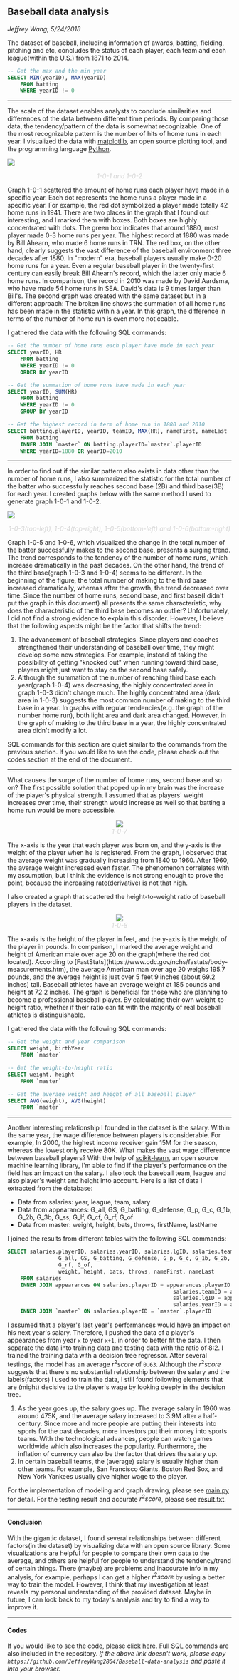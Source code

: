 ## Baseball data analysis
*Jeffrey Wang, 5/24/2018*


The dataset of baseball, including information of awards, batting, fielding, pitching and etc, concludes the status of each player, each team and each league(within the U.S.) from 1871 to 2014.

```sql
-- Get the max and the min year
SELECT MIN(yearID), MAX(yearID)
	FROM batting
	WHERE yearID != 0
```
___

The scale of the dataset enables analysts to conclude similarities and differences of the data between different time periods. By comparing those data, the tendency/pattern of the data is somewhat recognizable. One of the most recognizable pattern is the number of hits of home runs in each year. I visualized the data with [matplotlib](http://matplotlib.org/), an open source plotting tool, and the programming language [Python](https://www.python.org/).
<p>
    <img src='https://github.com/JeffreyWang2864/Baseball-data-analysis/blob/master/images/home%20runs.png' caption='1-0-1 and 1-0-2'>
    <center><em style="color:lightGray">1-0-1 and 1-0-2</em></center>
</p>

Graph 1-0-1 scattered the amount of home runs each player have made in a specific year. Each dot represents the home runs a player made in a specific year. For example, the red dot symbolized a player made totally 42 home runs in 1941. There are two places in the graph that I found out interesting, and I marked them with boxes. Both boxes are highly concentrated with dots. The green box indicates that around 1880, most player made 0-3 home runs per year. The highest record at 1880 was made by Bill Ahearn, who made 6 home runs in TRN. The red box, on the other hand, clearly suggests the vast difference of the baseball environment three decades after 1880. In "modern" era, baseball players usually make 0-20 home runs for a year. Even a regular baseball player in the twenty-first century can easily break Bill Ahearn's record, which the latter only made 6 home runs. In comparison, the record in 2010 was made by David Aardsma, who have made 54 home runs in SEA. David's data is 9 times larger than Bill's. The second graph was created with the same dataset but in a different approach: The broken line shows the summation of all home runs has been made in the statistic within a year. In this graph, the difference in terms of the number of home run is even more noticeable.

I gathered the data with the following SQL commands:

```sql
-- Get the number of home runs each player have made in each year
SELECT yearID, HR
	FROM batting
	WHERE yearID != 0
	ORDER BY yearID

-- Get the summation of home runs have made in each year
SELECT yearID, SUM(HR)
	FROM batting
	WHERE yearID != 0
	GROUP BY yearID

-- Get the highest record in term of home run in 1880 and 2010
SELECT batting.playerID, yearID, teamID, MAX(HR), nameFirst, nameLast
	FROM batting
	INNER JOIN `master` ON batting.playerID=`master`.playerID
	WHERE yearID=1880 OR yearID=2010
```
___

In order to find out if the similar pattern also exists in data other than the number of home runs, I also summarized the statistic for the total number of the batter who successfully reaches second base (2B) and third base(3B) for each year. I created graphs below with the same method I used to generate graph 1-0-1 and 1-0-2.
<p>
    <img src='https://github.com/JeffreyWang2864/Baseball-data-analysis/blob/master/images/2nd%20and%203rd%20base.png' caption='1-0-1 and 1-0-2'>
    <center><em style="color:lightGray">1-0-3(top-left), 1-0-4(top-right), 1-0-5(bottom-left) and 1-0-6(bottom-right)</em></center>
</p>
Graph 1-0-5 and 1-0-6, which visualized the change in the total number of the batter successfully makes to the second base, presents a surging trend. The trend corresponds to the tendency of the number of home runs, which increase dramatically in the past decades. On the other hand, the trend of the third base(graph 1-0-3 and 1-0-4) seems to be different. In the beginning of the figure, the total number of making to the third base increased dramatically, whereas after the growth, the trend decreased over time. Since the number of home runs, second base, and first base(I didn't put the graph in this document) all presents the same characteristic, why does the characteristic of the third base becomes an outlier? Unfortunately, I did not find a strong evidence to explain this disorder. However, I believe that the following aspects might be the factor that shifts the trend:

1. The advancement of baseball strategies. Since players and coaches strengthened their understanding of baseball over time, they might develop some new strategies. For example, instead of taking the possibility of getting "knocked out" when running toward third base, players might just want to stay on the second base safely.
2. Although the summation of the number of reaching third base each year(graph 1-0-4) was decreasing, the highly concentrated area in graph 1-0-3 didn't change much. The highly concentrated area (dark area in 1-0-3) suggests the most common number of making to the third base in a year. In graphs with regular tendencies(e.g. the graph of the number home run), both light area and dark area changed. However, in the graph of making to the third base in a year, the highly concentrated area didn't modify a lot.

SQL commands for this section are quiet similar to the commands from the previous section. If you would like to see the code, please check out the codes section at the end of the document.

___

What causes the surge of the number of home runs, second base and so on? The first possible solution that poped up in my brain was the increase of the player's physical strength. I assumed that as players' weight increases over time, their strength would increase as well so that batting a home run would be more accessible.
<p>
    <center><img src='https://github.com/JeffreyWang2864/Baseball-data-analysis/blob/master/images/weight.png' caption='1-0-1 and 1-0-2'></center>
    <center><em style="color:lightGray">1-0-7</em></center>
</p>
The x-axis is the year that each player was born on, and the y-axis is the weight of the player when he is registered. From the graph, I observed that the average weight was gradually increasing from 1840 to 1960. After 1960, the average weight increased even faster. The phenomenon correlates with my assumption, but I think the evidence is not strong enough to prove the point, because the increasing rate(derivative) is not that high.

I also created a graph that scattered the height-to-weight ratio of baseball players in the dataset.
<p>
    <center><img src='https://github.com/JeffreyWang2864/Baseball-data-analysis/blob/master/images/height-to-weight%20ratio.png' caption='1-0-1 and 1-0-2'></center>
    <center><em style="color:lightGray">1-0-8</em></center>
</p>
The x-axis is the height of the player in feet, and the y-axis is the weight of the player in pounds. In comparison, I marked the average weight and height of American male over age 20 on the graph(where the red dot located). According to [FastStats](https://www.cdc.gov/nchs/fastats/body-measurements.htm), the average American man over age 20 weighs 195.7 pounds, and the average height is just over 5 feet 9 inches (about 69.2 inches) tall. Baseball athletes have an average weight at 185 pounds and height at 72.2 inches. The graph is beneficial for those who are planning to become a professional baseball player. By calculating their own weight-to-height ratio, whether if their ratio can fit with the majority of real baseball athletes is distinguishable.

I gathered the data with the following SQL commands:

```sql
-- Get the weight and year comparison
SELECT weight, birthYear
	FROM `master`

-- Get the weight-to-height ratio
SELECT weight, height
	FROM `master`

-- Get the average weight and height of all baseball player
SELECT AVG(weight), AVG(height)
	FROM `master`
```

___

Another interesting relationship I founded in the dataset is the salary. Within the same year, the wage difference between players is considerable. For example, In 2000, the highest income receiver gain 15M for the season, whereas the lowest only receive 80K. What makes the vast wage difference between baseball players? With the help of [scikit-learn](http://scikit-learn.org/stable/), an open source machine learning library, I'm able to find if the player's performance on the field has an impact on the salary. I also took the baseball team, league and also player's weight and height into account. Here is a list of data I extracted from the database:

- Data from salaries: year, league, team, salary
- Data from appearances: G_all, GS, G_batting, G_defense, G_p, G_c, G_1b, G_2b, G_3b, G_ss, G_lf, G_cf, G_rf, G_of
- Data from master:   weight, height, bats, throws, firstName, lastName

I joined the results from different tables with the following SQL commands:

```sql
SELECT salaries.playerID, salaries.yearID, salaries.lgID, salaries.teamID, salary,
				G_all, GS, G_batting, G_defense, G_p, G_c, G_1b, G_2b, G_3b, G_ss, G_lf, G_cf,
				G_rf, G_of,
				weight, height, bats, throws, nameFirst, nameLast
	FROM salaries
	INNER JOIN appearances ON salaries.playerID = appearances.playerID and
													salaries.teamID = appearances.teamID and
													salaries.lgID = appearances.lgID and
													salaries.yearID = appearances.yearID
	INNER JOIN `master` ON salaries.playerID = `master`.playerID
```

I assumed that a player's last year's performances would have an impact on his next year's salary. Therefore, I pushed the data of a player's appearances from year `x` to year `x+1`, in order to better fit the data. I then separate the data into training data and testing data with the ratio of 8:2. I trained the training data with a decision tree regressor. After several testings, the model has an average $r^2 score$ of `0.63`. Although the $r^2 score$ suggests that there's no substantial relationship between the salary and the labels(factors) I used to train the data, I still found following elements that are (might) decisive to the player's wage by looking deeply in the decision tree.

1. As the year goes up, the salary goes up. The average salary in 1960 was around 475K, and the average salary increased to 3.9M after a half-century. Since more and more people are putting their interests into sports for the past decades, more investors put their money into sports teams. With the technological advances, people can watch games worldwide which also increases the popularity. Furthermore, the inflation of currency can also be the factor that drives the salary up.
2. In certain baseball teams, the (average) salary is usually higher than other teams. For example, San Francisco Giants, Boston Red Sox, and New York Yankees usually give higher wage to the player.

For the implementation of modeling and graph drawing, please see [main.py](https://github.com/JeffreyWang2864/Baseball-data-analysis/blob/master/main.py) for detail.
For the testing result and accurate $r^2 score$, please see [result.txt](https://github.com/JeffreyWang2864/Baseball-data-analysis/blob/master/result.txt).

___

#### Conclusion
With the gigantic dataset, I found several relationships between different factors(in the dataset) by visualizing data with an open source library. Some visualizations are helpful for people to compare their own data to the average, and others are helpful for people to understand the tendency/trend of certain things. There (maybe) are problems and inaccurate info in my analysis, for example, perhaps I can get a higher $r^2 score$ by using a better way to train the model. However, I think that my investigation at least reveals my personal understanding of the provided dataset. Maybe in future, I can look back to my today's analysis and try to find a way to improve it.
<br>

___
#### Codes
If you would like to see the code, please click [here](https://github.com/JeffreyWang2864/Baseball-data-analysis).
Full SQL commands are also included in the repository.
*If the above link doesn't work, please copy `https://github.com/JeffreyWang2864/Baseball-data-analysis` and paste it into your browser.*






